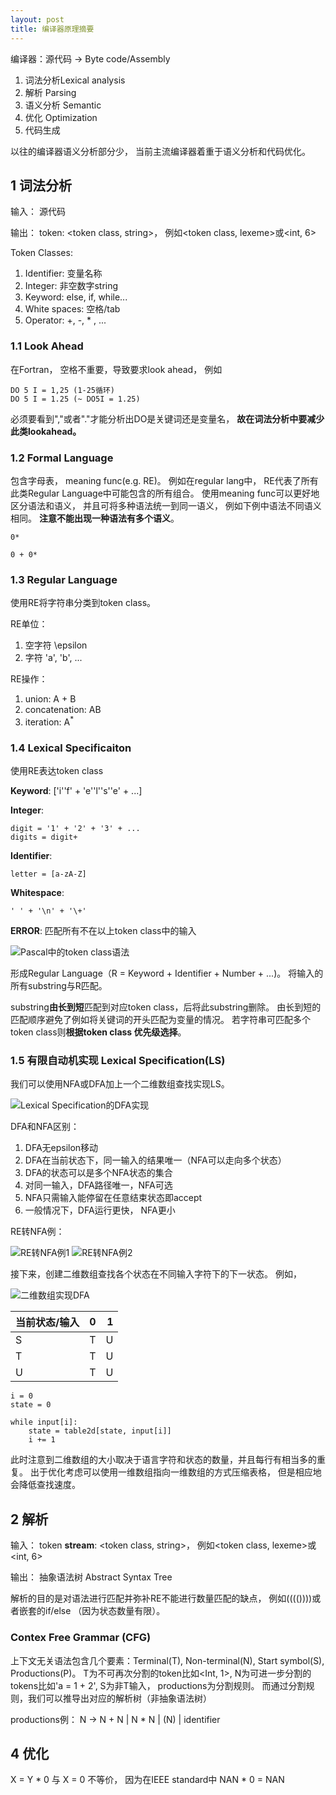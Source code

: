 ```yaml
---
layout: post
title: 编译器原理摘要
---
```

编译器：源代码 -> Byte code/Assembly

1. 词法分析Lexical analysis
2. 解析 Parsing
3. 语义分析 Semantic
4. 优化 Optimization
5. 代码生成

以往的编译器语义分析部分少， 当前主流编译器着重于语义分析和代码优化。

## 1 词法分析
输入： 源代码

输出： token: <token class, string>， 例如<token class, lexeme>或<int, 6>

Token Classes: 
1. Identifier: 变量名称
2. Integer: 非空数字string
3. Keyword: else, if, while...
4. White spaces: 空格/tab
5. Operator: +, -, * , ...

### 1.1 Look Ahead
在Fortran， 空格不重要，导致要求look ahead， 例如
```
DO 5 I = 1,25 (1-25循环)
DO 5 I = 1.25 (~ DO5I = 1.25)
```
必须要看到","或者"."才能分析出DO是关键词还是变量名， **故在词法分析中要减少此类lookahead。**

### 1.2 Formal Language
包含字母表， meaning func(e.g. RE)。 例如在regular lang中， RE代表了所有此类Regular Language中可能包含的所有组合。 使用meaning func可以更好地区分语法和语义， 并且可将多种语法统一到同一语义， 例如下例中语法不同语义相同。 **注意不能出现一种语法有多个语义**。

```
0*

0 + 0*
```

### 1.3 Regular Language
使用RE将字符串分类到token class。

RE单位：
1. 空字符 \epsilon
2. 字符 'a', 'b', ...

RE操作：
1. union: A + B
2. concatenation: AB
3. iteration: A<sup>\*</sup>


### 1.4 Lexical Specificaiton

使用RE表达token class

__Keyword__: ['i''f' + 'e''l''s''e' + ...]

__Integer__: 
```
digit = '1' + '2' + '3' + ...
digits = digit+
```
__Identifier__: 
```
letter = [a-zA-Z]
```

__Whitespace__:
```
' ' + '\n' + '\+'
```

__ERROR__:
匹配所有不在以上token class中的输入

<!-- ![alt text]({{site.baseurl}}/images/pascall_re.png "Pascal中的token class语法") -->
<img src="{{site.baseurl}}/images/pascall_re.png" title="Pascal中的token class语法">

形成Regular Language（R = Keyword + Identifier + Number + ...)。 将输入的所有substring与R匹配。

substring**由长到短**匹配到对应token class，后将此substring删除。 由长到短的匹配顺序避免了例如将关键词的开头匹配为变量的情况。 若字符串可匹配多个token class则**根据token class 优先级选择**。 

### 1.5 有限自动机实现 Lexical Specification(LS)

我们可以使用NFA或DFA加上一个二维数组查找实现LS。

<!-- ![alt text]({{site.baseurl}}/images/dfa_lex.png "Lexical Specification的DFA实现") -->
<img src="{{site.baseurl}}/images/dfa_lex.png" title="Lexical Specification的DFA实现">

DFA和NFA区别： 
1. DFA无epsilon移动
2. DFA在当前状态下，同一输入的结果唯一（NFA可以走向多个状态）
3. DFA的状态可以是多个NFA状态的集合
4. 对同一输入，DFA路径唯一，NFA可选
5. NFA只需输入能停留在任意结束状态即accept
6. 一般情况下，DFA运行更快， NFA更小

RE转NFA例：

<img src="{{site.baseurl}}/images/re_nfa1.png" title="RE转NFA例1">
<img src="{{site.baseurl}}/images/re_nfa2.png" title="RE转NFA例2">
<!-- ![alt text]({{site.baseurl}}/images/re_nfa1.png "RE转NFA例1")
![alt text]({{site.baseurl}}/images/re_nfa2.png "RE转NFA例2") -->

接下来，创建二维数组查找各个状态在不同输入字符下的下一状态。 例如， 

<img src="{{site.baseurl}}/images/lex_2dtable.png" title="二维数组实现DFA">
<!-- ![alt text]({{site.baseurl}}/images/lex_2dtable.png "二维数组实现DFA") -->

| 当前状态/输入    | 0             | 1     |
| -------------   |:-------------:| -----:|
| S               | T             | U     |
| T               | T             | U     |
| U               | T             | U     |

```
i = 0
state = 0

while input[i]:
	state = table2d[state, input[i]]
	i += 1
```

此时注意到二维数组的大小取决于语言字符和状态的数量，并且每行有相当多的重复。 出于优化考虑可以使用一维数组指向一维数组的方式压缩表格， 但是相应地会降低查找速度。


## 2 解析
输入： token **stream**: <token class, string>， 例如<token class, lexeme>或<int, 6>

输出： 抽象语法树 Abstract Syntax Tree

解析的目的是对语法进行匹配并弥补RE不能进行数量匹配的缺点， 例如(((())))或者嵌套的if/else （因为状态数量有限）。

### Contex Free Grammar (CFG)
上下文无关语法包含几个要素：Terminal(T), Non-terminal(N), Start symbol(S), Productions(P)。 T为不可再次分割的token比如<Int, 1>, N为可进一步分割的tokens比如'a = 1 + 2', S为非T输入， productions为分割规则。 而通过分割规则，我们可以推导出对应的解析树（非抽象语法树）

productions例：
N -> N + N | N * N | (N) | identifier



## 4 优化
X = Y * 0 与 X = 0 不等价， 因为在IEEE standard中 NAN * 0 = NAN

